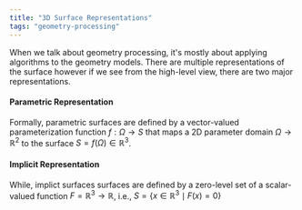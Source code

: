 ```yaml
---
title: "3D Surface Representations"
tags: "geometry-processing"
---
```

When we talk about geometry processing, it's mostly about applying algorithms to the geometry models. There are multiple representations of the surface however if we see from the high-level view, there are two major representations. 

#### Parametric Representation
Formally, parametric surfaces are defined by a vector-valued parameterization function $f: \Omega \rightarrow S$ that maps a 2D parameter domain $\Omega \rightarrow \mathbb{R}^2$ to the surface $S = f(\Omega) \in \mathbb{R}^3$.

#### Implicit Representation
While, implict surfaces surfaces are defined by a zero-level set of a scalar-valued function  $F = \mathbb{R}^3 \rightarrow \mathbb{R}$, i.e., $S = \{ x \in \mathbb{R}^3 \mid F(x) = 0 \}$



